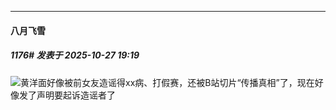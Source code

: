 ﻿
*****

####  八月飞雪  
##### 1176#       发表于 2025-10-27 19:19

<img src="https://static.stage1st.com/image/smiley/face2017/024.png" referrerpolicy="no-referrer">黄洋面好像被前女友造谣得xx病、打假赛，还被B站切片“传播真相”了，现在好像发了声明要起诉造谣者了

